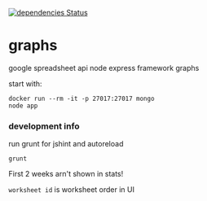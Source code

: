 [![dependencies Status](https://david-dm.org/kraag22/graphs/status.svg)](https://david-dm.org/kraag22/graphs)

graphs
======
google spreadsheet api
node express framework
graphs


start with:

    docker run --rm -it -p 27017:27017 mongo
    node app


### development info
run grunt for jshint and autoreload

    grunt
    
First 2 weeks arn't shown in stats!

`worksheet id` is worksheet order in UI
